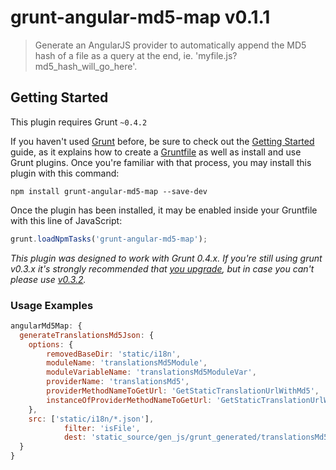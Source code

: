 # grunt-angular-md5-map v0.1.1

> Generate an AngularJS provider to automatically append the MD5 hash of a file as a query at the end, ie. 'myfile.js?md5_hash_will_go_here'.


## Getting Started
This plugin requires Grunt `~0.4.2`

If you haven't used [Grunt](http://gruntjs.com/) before, be sure to check out the [Getting Started](http://gruntjs.com/getting-started) guide, as it explains how to create a [Gruntfile](http://gruntjs.com/sample-gruntfile) as well as install and use Grunt plugins. Once you're familiar with that process, you may install this plugin with this command:

```shell
npm install grunt-angular-md5-map --save-dev
```

Once the plugin has been installed, it may be enabled inside your Gruntfile with this line of JavaScript:

```js
grunt.loadNpmTasks('grunt-angular-md5-map');
```

*This plugin was designed to work with Grunt 0.4.x. If you're still using grunt v0.3.x it's strongly recommended that [you upgrade](http://gruntjs.com/upgrading-from-0.3-to-0.4), but in case you can't please use [v0.3.2](https://github.com/gruntjs/grunt-contrib-copy/tree/grunt-0.3-stable).*


### Usage Examples

```js
angularMd5Map: {
  generateTranslationsMd5Json: {
  	options: {
  		removedBaseDir: 'static/i18n',
  		moduleName: 'translationsMd5Module',
  		moduleVariableName: 'translationsMd5ModuleVar',
  		providerName: 'translationsMd5',
  		providerMethodNameToGetUrl: 'GetStaticTranslationUrlWithMd5',
  		instanceOfProviderMethodNameToGetUrl: 'GetStaticTranslationUrlWithMd5ForControllers',
  	},
  	src: ['static/i18n/*.json'],
  			filter: 'isFile',
  			dest: 'static_source/gen_js/grunt_generated/translationsMd5Provider.js'
  }
}
```
